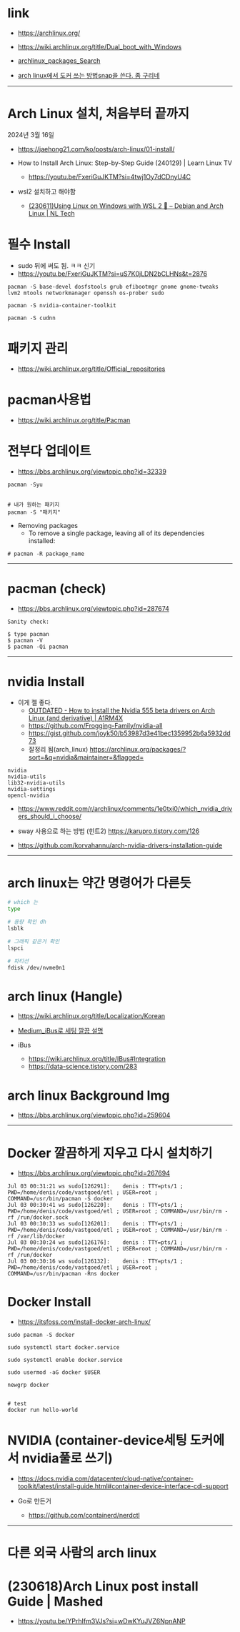 # link

- https://archlinux.org/

- https://wiki.archlinux.org/title/Dual_boot_with_Windows

- [archlinux_packages_Search](https://archlinux.org/packages/)

- [arch linux에서 도커 쓰는 방법snap을 쓴다. 좀 구리네](https://ko.linux-console.net/?p=16630)

<hr/>

# Arch Linux 설치, 처음부터 끝까지
2024년 3월 16일
- https://jaehong21.com/ko/posts/arch-linux/01-install/

- How to Install Arch Linux: Step-by-Step Guide (240129) |  Learn Linux TV
  - https://youtu.be/FxeriGuJKTM?si=4twj1Oy7dCDnyU4C

- wsl2 설치하고 해야함
  - [(230611)Using Linux on Windows with WSL 2 🐧 – Debian and Arch Linux | NL Tech](https://youtu.be/4RXDbz-EEEo?si=-Vsj9GpvuqPBCpMN)

# 필수 Install

- sudo 뒤에 써도 됨. ㅋㅋ 신기
- https://youtu.be/FxeriGuJKTM?si=uS7K0jLDN2bCLHNs&t=2876

```
pacman -S base-devel dosfstools grub efibootmgr gnome gnome-tweaks lvm2 mtools networkmanager openssh os-prober sudo
```

```
pacman -S nvidia-container-toolkit

pacman -S cudnn 
```

# 패키지 관리
- https://wiki.archlinux.org/title/Official_repositories

# pacman사용법
- https://wiki.archlinux.org/title/Pacman

# 전부다 업데이트
- https://bbs.archlinux.org/viewtopic.php?id=32339

```
pacman -Syu


# 내가 원하는 패키지
pacman -S "패키지"
```

- Removing packages
  - To remove a single package, leaving all of its dependencies installed:

```
# pacman -R package_name
```

<hr />

# pacman (check)
- https://bbs.archlinux.org/viewtopic.php?id=287674

```
Sanity check:

$ type pacman
$ pacman -V
$ pacman -Qi pacman
```

<hr />

# nvidia Install

- 이게 젤 좋다.
  - [ OUTDATED - How to install the Nvidia 555 beta drivers on Arch Linux (and derivative) | A1RM4X](https://youtu.be/40QI1-4Nlx4?si=GLbiAdrDsD6gF2Vr)
  - https://github.com/Frogging-Family/nvidia-all
  - https://gist.github.com/joyk50/b53987d3e41bec1359952b6a5932dd73
  - 잘정리 됨(arch_linux) https://archlinux.org/packages/?sort=&q=nvidia&maintainer=&flagged=


```
nvidia
nvidia-utils
lib32-nvidia-utils
nvidia-settings 
opencl-nvidia

```

- https://www.reddit.com/r/archlinux/comments/1e0txi0/which_nvidia_drivers_should_i_choose/

- sway 사용으로 하는 방법 (힌트2) https://karupro.tistory.com/126

- https://github.com/korvahannu/arch-nvidia-drivers-installation-guide

<hr />

# arch linux는 약간 명령어가 다른듯

```bash
# which 는 
type

# 용량 확인 dh
lsblk

# 그래픽 같은거 확인
lspci

# 파티션
fdisk /dev/nvme0n1
```

# arch linux (Hangle)
- https://wiki.archlinux.org/title/Localization/Korean

- [Medium_iBus로 세팅 깔끔 설명](https://sungyong.medium.com/manzaro-arch-linux-%EC%84%B8%ED%8C%85%EA%B3%BC-ibus-%ED%95%9C%EA%B8%80-76237f8a9689)

- iBus
  - https://wiki.archlinux.org/title/IBus#Integration
  - https://data-science.tistory.com/283

# arch linux Background Img
- https://bbs.archlinux.org/viewtopic.php?id=259604

<hr />

# Docker 깔끔하게 지우고 다시 설치하기
- https://bbs.archlinux.org/viewtopic.php?id=267694

```
Jul 03 00:31:21 ws sudo[126291]:    denis : TTY=pts/1 ; PWD=/home/denis/code/vastgoed/etl ; USER=root ; COMMAND=/usr/bin/pacman -S docker
Jul 03 00:30:41 ws sudo[126220]:    denis : TTY=pts/1 ; PWD=/home/denis/code/vastgoed/etl ; USER=root ; COMMAND=/usr/bin/rm -rf /run/docker.sock
Jul 03 00:30:33 ws sudo[126201]:    denis : TTY=pts/1 ; PWD=/home/denis/code/vastgoed/etl ; USER=root ; COMMAND=/usr/bin/rm -rf /var/lib/docker
Jul 03 00:30:24 ws sudo[126176]:    denis : TTY=pts/1 ; PWD=/home/denis/code/vastgoed/etl ; USER=root ; COMMAND=/usr/bin/rm -rf /run/docker
Jul 03 00:30:16 ws sudo[126132]:    denis : TTY=pts/1 ; PWD=/home/denis/code/vastgoed/etl ; USER=root ; COMMAND=/usr/bin/pacman -Rns docker
```


# Docker Install
- https://itsfoss.com/install-docker-arch-linux/

```
sudo pacman -S docker

sudo systemctl start docker.service

sudo systemctl enable docker.service
```

```
sudo usermod -aG docker $USER

newgrp docker


# test
docker run hello-world
```

# NVIDIA (container-device세팅 도커에서 nvidia풀로 쓰기)
- https://docs.nvidia.com/datacenter/cloud-native/container-toolkit/latest/install-guide.html#container-device-interface-cdi-support

- Go로 만든거
  - https://github.com/containerd/nerdctl

<hr />

# 다른 외국 사람의 arch linux

# (230618)Arch Linux post install Guide | Mashed
- https://youtu.be/YPrhIfm3VJs?si=wDwKYuJVZ6NpnANP
